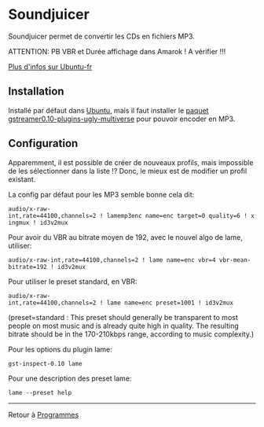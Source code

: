 # Soundjuicer

Soundjuicer permet de convertir les CDs en fichiers MP3.

ATTENTION: PB VBR et Durée affichage dans Amarok ! A vérifier !!!

[Plus d'infos sur Ubuntu-fr](http://doc.ubuntu-fr.org/sound_juicer)

## Installation

Installé par défaut dans [Ubuntu](linux/dist/Ubuntu), mais il faut
installer le [paquet](Paquet)
[gstreamer0.10-plugins-ugly-multiverse](apt://gstreamer0.10-plugins-ugly-multiverse)
pour pouvoir encoder en MP3.

## Configuration

Apparemment, il est possible de créer de nouveaux profils, mais
impossible de les sélectionner dans la liste !? Donc, le mieux est de
modifier un profil existant.

La config par défaut pour les MP3 semble bonne cela dit:

`audio/x-raw-int,rate=44100,channels=2 ! lamemp3enc name=enc target=0 quality=6 ! xingmux ! id3v2mux`

Pour avoir du VBR au bitrate moyen de 192, avec le nouvel algo de lame,
utiliser:

`audio/x-raw-int,rate=44100,channels=2 ! lame name=enc vbr=4 vbr-mean-bitrate=192 ! id3v2mux`

Pour utiliser le preset standard, en VBR:

`audio/x-raw-int,rate=44100,channels=2 ! lame name=enc preset=1001 ! id3v2mux`

(preset=standard : This preset should generally be transparent to most
people on most music and is already quite high in quality. The resulting
bitrate should be in the 170-210kbps range, according to music
complexity.)

Pour les options du plugin lame:

`gst-inspect-0.10 lame`

Pour une description des preset lame:

`lame --preset help`

------------------------------------------------------------------------

Retour à [Programmes](Programmes)
